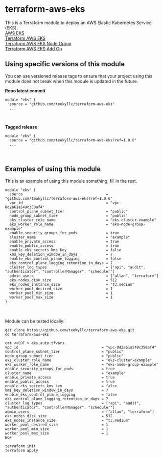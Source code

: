 # terraform-aws-eks
This is a Terraform module to deploy an AWS Elastic Kubernetes Service (EKS).<br>
[AWS EKS](https://docs.aws.amazon.com/vpc/index.html)<br>
[Terraform AWS EKS](https://registry.terraform.io/providers/hashicorp/aws/latest/docs/resources/eks_cluster)<br>
[Terraform AWS EKS Node Group](https://registry.terraform.io/providers/hashicorp/aws/latest/docs/resources/eks_node_group)<br>
[Terraform AWS EKS Add On](https://registry.terraform.io/providers/hashicorp/aws/latest/docs/resources/eks_addon)<br>

## Using specific versions of this module
You can use versioned release tags to ensure that your project using this module does not break when this module is updated in the future.<br>

<b>Repo latest commit</b><br>
```
module "eks" {
  source = "github.com/teokyllc/terraform-aws-eks"
  ...
```
<br>

<b>Tagged release</b><br>

```
module "eks" {
  source = "github.com/teokyllc/terraform-aws-eks?ref=1.0.0"
  ...
```
<br>

## Examples of using this module
This is an example of using this module something, fill in the rest.<br>

```
module "eks" {
  source                                      = "github.com/teokyllc/terraform-aws-eks?ref=1.0.0"
  vpc_id                                      = "vpc-0d2a61a549c358af4"
  control_plane_subnet_tier                   = "public"
  node_group_subnet_tier                      = "public"
  eks_cluster_role_name                       = "eks-cluster-example"
  eks_worker_role_name                        = "eks-node-group-example"
  enable_security_groups_for_pods             = true
  cluster_name                                = "example"
  enable_private_access                       = true
  enable_public_access                        = true
  enable_eks_secrets_kms_key                  = false
  kms_key_deletion_window_in_days             = 7
  enable_eks_control_plane_logging            = false
  eks_control_plane_logging_retention_in_days = 7
  cluster_log_types                           = ["api", "audit", "authenticator", "controllerManager", "scheduler"]
  admin_users                                 = ["allan", "terraform"]
  eks_nodes_disk_size                         = 512
  eks_nodes_instance_size                     = "t3.medium"
  worker_pool_desired_size                    = 1
  worker_pool_min_size                        = 1
  worker_pool_max_size                        = 1
}
```

<br><br>
Module can be tested locally:<br>
```
git clone https://github.com/teokyllc/terraform-aws-eks.git
cd terraform-aws-eks

cat <<EOF > eks.auto.tfvars
vpc_id                                      = "vpc-0d2a61a549c358af4"
control_plane_subnet_tier                   = "public"
node_group_subnet_tier                      = "public"
eks_cluster_role_name                       = "eks-cluster-example"
eks_worker_role_name                        = "eks-node-group-example"
enable_security_groups_for_pods             = true
cluster_name                                = "example"
enable_private_access                       = true
enable_public_access                        = true
enable_eks_secrets_kms_key                  = false
kms_key_deletion_window_in_days             = 7
enable_eks_control_plane_logging            = false
eks_control_plane_logging_retention_in_days = 7
cluster_log_types                           = ["api", "audit", "authenticator", "controllerManager", "scheduler"]
admin_users                                 = ["allan", "terraform"]
eks_nodes_disk_size                         = 512
eks_nodes_instance_size                     = "t3.medium"
worker_pool_desired_size                    = 1
worker_pool_min_size                        = 1
worker_pool_max_size                        = 1
EOF

terraform init
terraform apply
```
